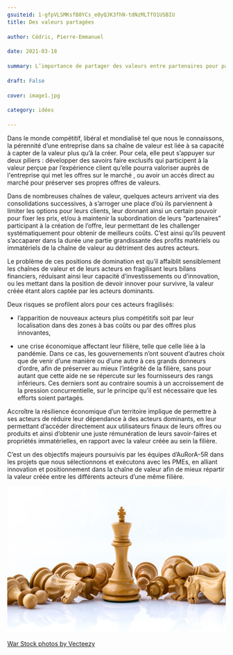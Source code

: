```yaml
---
gsuiteid: 1-gfpVLSMKsfB8YCs_e0yQJK3fhN-tdNzMLTfO1USBIU
title: Des valeurs partagées

author: Cédric, Pierre-Emmanuel

date: 2021-03-18

summary: L’importance de partager des valeurs entre partenaires pour partager la valeur

draft: False

cover: image1.jpg

category: idées

---
```


Dans le monde compétitif, libéral et mondialisé tel que nous le connaissons, la pérennité d’une entreprise dans sa chaîne de valeur est liée à sa capacité à capter de la valeur plus qu’à la créer. Pour cela, elle peut s’appuyer sur deux piliers : développer des savoirs faire exclusifs qui participent à la valeur perçue par l’expérience client qu’elle pourra valoriser auprès de l'entreprise qui met les offres sur le marché , ou avoir un accès direct au marché pour préserver ses propres offres de valeurs. 

Dans de nombreuses chaînes de valeur, quelques acteurs arrivent via des consolidations successives, à s’arroger une place d’où ils parviennent à limiter les options pour leurs clients, leur donnant ainsi un certain pouvoir pour fixer les prix, et/ou à maintenir la subordination de leurs “partenaires” participant à la création de l’offre, leur permettant de les challenger systématiquement pour obtenir de meilleurs coûts. C’est ainsi qu’ils peuvent s’accaparer dans la durée une partie grandissante des profits matériels ou immatériels de la chaîne de valeur au détriment des autres acteurs.

Le problème de ces positions de domination est qu’il affaiblit sensiblement les chaînes de valeur et de leurs acteurs en fragilisant leurs bilans financiers, réduisant ainsi leur capacité d’investissements ou d’innovation, ou les mettant dans la position de devoir innover pour survivre, la valeur créée étant alors captée par les acteurs dominants.

Deux risques se profilent alors pour ces acteurs fragilisés:

- l’apparition de nouveaux acteurs plus compétitifs soit par leur localisation dans des zones à bas coûts ou par des offres plus innovantes, 

- une crise économique affectant leur filière, telle que celle liée à la pandémie. Dans ce cas, les gouvernements n’ont souvent d’autres choix que de venir d’une manière ou d’une autre à ces grands donneurs d’ordre, afin de préserver au mieux l’intégrité de la filière, sans pour autant que cette aide ne se répercute sur les fournisseurs des rangs inférieurs. Ces derniers sont au contraire soumis à un accroissement de la pression concurrentielle, sur le principe qu’il est nécessaire que les efforts soient partagés.

Accroître la résilience économique d’un territoire implique de permettre à ses acteurs de réduire leur dépendance à des acteurs dominants, en leur permettant d’accéder directement aux utilisateurs finaux de leurs offres ou produits et ainsi d’obtenir une juste rémunération de leurs savoir-faires et propriétés immatérielles, en rapport avec la valeur créée au sein la filière.

C’est un des objectifs majeurs poursuivis par les équipes d’AuRorA-5R dans les projets que nous sélectionnons et exécutons avec les PMEs, en alliant innovation et positionnement dans la chaîne de valeur afin de mieux répartir la valeur créée entre les différents acteurs d’une même filière.

![](images/image1.jpg)

<a href="https://www.vecteezy.com/free-photos/war">War Stock photos by Vecteezy</a>


